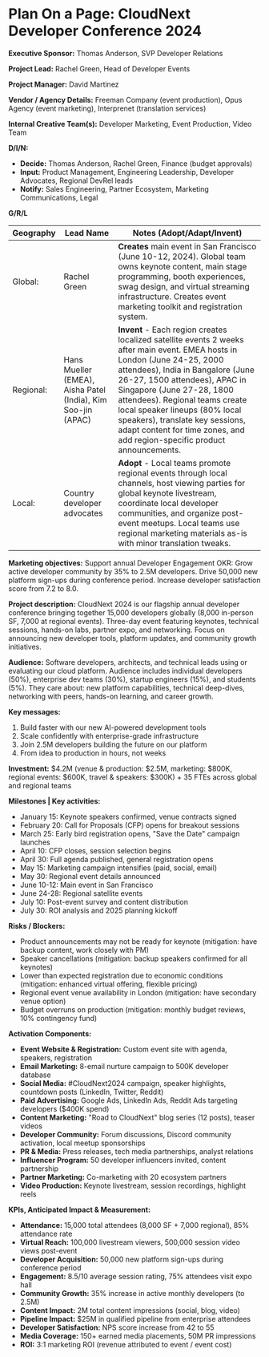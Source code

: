 # Plan On a Page: CloudNext Developer Conference 2024

**Executive Sponsor:** Thomas Anderson, SVP Developer Relations

**Project Lead:** Rachel Green, Head of Developer Events

**Project Manager:** David Martinez

**Vendor / Agency Details:** Freeman Company (event production), Opus Agency (event marketing), Interprenet (translation services)

**Internal Creative Team(s):** Developer Marketing, Event Production, Video Team

**D/I/N:**
- **Decide:** Thomas Anderson, Rachel Green, Finance (budget approvals)
- **Input:** Product Management, Engineering Leadership, Developer Advocates, Regional DevRel leads
- **Notify:** Sales Engineering, Partner Ecosystem, Marketing Communications, Legal

**G/R/L**

| Geography | Lead Name | Notes (Adopt/Adapt/Invent) |
|-----------|-----------|----------------------------|
| Global: | Rachel Green | **Creates** main event in San Francisco (June 10-12, 2024). Global team owns keynote content, main stage programming, booth experiences, swag design, and virtual streaming infrastructure. Creates event marketing toolkit and registration system. |
| Regional: | Hans Mueller (EMEA), Aisha Patel (India), Kim Soo-jin (APAC) | **Invent** - Each region creates localized satellite events 2 weeks after main event. EMEA hosts in London (June 24-25, 2000 attendees), India in Bangalore (June 26-27, 1500 attendees), APAC in Singapore (June 27-28, 1800 attendees). Regional teams create local speaker lineups (80% local speakers), translate key sessions, adapt content for time zones, and add region-specific product announcements. |
| Local: | Country developer advocates | **Adopt** - Local teams promote regional events through local channels, host viewing parties for global keynote livestream, coordinate local developer communities, and organize post-event meetups. Local teams use regional marketing materials as-is with minor translation tweaks. |

**Marketing objectives:** Support annual Developer Engagement OKR: Grow active developer community by 35% to 2.5M developers. Drive 50,000 new platform sign-ups during conference period. Increase developer satisfaction score from 7.2 to 8.0.

**Project description:** CloudNext 2024 is our flagship annual developer conference bringing together 15,000 developers globally (8,000 in-person SF, 7,000 at regional events). Three-day event featuring keynotes, technical sessions, hands-on labs, partner expo, and networking. Focus on announcing new developer tools, platform updates, and community growth initiatives.

**Audience:** Software developers, architects, and technical leads using or evaluating our cloud platform. Audience includes individual developers (50%), enterprise dev teams (30%), startup engineers (15%), and students (5%). They care about: new platform capabilities, technical deep-dives, networking with peers, hands-on learning, and career growth.

**Key messages:**
1. Build faster with our new AI-powered development tools
2. Scale confidently with enterprise-grade infrastructure
3. Join 2.5M developers building the future on our platform
4. From idea to production in hours, not weeks

**Investment:** $4.2M (venue & production: $2.5M, marketing: $800K, regional events: $600K, travel & speakers: $300K) + 35 FTEs across global and regional teams

**Milestones | Key activities:**
- January 15: Keynote speakers confirmed, venue contracts signed
- February 20: Call for Proposals (CFP) opens for breakout sessions
- March 25: Early bird registration opens, "Save the Date" campaign launches
- April 10: CFP closes, session selection begins
- April 30: Full agenda published, general registration opens
- May 15: Marketing campaign intensifies (paid, social, email)
- May 30: Regional event details announced
- June 10-12: Main event in San Francisco
- June 24-28: Regional satellite events
- July 10: Post-event survey and content distribution
- July 30: ROI analysis and 2025 planning kickoff

**Risks / Blockers:**
- Product announcements may not be ready for keynote (mitigation: have backup content, work closely with PM)
- Speaker cancellations (mitigation: backup speakers confirmed for all keynotes)
- Lower than expected registration due to economic conditions (mitigation: enhanced virtual offering, flexible pricing)
- Regional event venue availability in London (mitigation: have secondary venue option)
- Budget overruns on production (mitigation: monthly budget reviews, 10% contingency fund)

**Activation Components:**
- **Event Website & Registration:** Custom event site with agenda, speakers, registration
- **Email Marketing:** 8-email nurture campaign to 500K developer database
- **Social Media:** #CloudNext2024 campaign, speaker highlights, countdown posts (LinkedIn, Twitter, Reddit)
- **Paid Advertising:** Google Ads, LinkedIn Ads, Reddit Ads targeting developers ($400K spend)
- **Content Marketing:** "Road to CloudNext" blog series (12 posts), teaser videos
- **Developer Community:** Forum discussions, Discord community activation, local meetup sponsorships
- **PR & Media:** Press releases, tech media partnerships, analyst relations
- **Influencer Program:** 50 developer influencers invited, content partnership
- **Partner Marketing:** Co-marketing with 20 ecosystem partners
- **Video Production:** Keynote livestream, session recordings, highlight reels

**KPIs, Anticipated Impact & Measurement:**
- **Attendance:** 15,000 total attendees (8,000 SF + 7,000 regional), 85% attendance rate
- **Virtual Reach:** 100,000 livestream viewers, 500,000 session video views post-event
- **Developer Acquisition:** 50,000 new platform sign-ups during conference period
- **Engagement:** 8.5/10 average session rating, 75% attendees visit expo hall
- **Community Growth:** 35% increase in active monthly developers (to 2.5M)
- **Content Impact:** 2M total content impressions (social, blog, video)
- **Pipeline Impact:** $25M in qualified pipeline from enterprise attendees
- **Developer Satisfaction:** NPS score increase from 42 to 55
- **Media Coverage:** 150+ earned media placements, 50M PR impressions
- **ROI:** 3:1 marketing ROI (revenue attributed to event / event cost)
